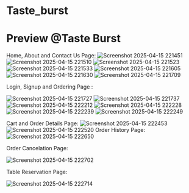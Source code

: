 # Taste_burst

# Preview @Taste Burst

Home, About and Contact Us  Page:
![Screenshot 2025-04-15 221451](https://github.com/user-attachments/assets/acd788c6-341c-4e2b-9ef9-0dac30a360e6)
![Screenshot 2025-04-15 221510](https://github.com/user-attachments/assets/18abc035-550c-4879-b19a-f576c58c0e80)
![Screenshot 2025-04-15 221523](https://github.com/user-attachments/assets/bb47b37b-1534-4a2a-8b29-b06b40af8a82)
![Screenshot 2025-04-15 221533](https://github.com/user-attachments/assets/52d829d4-f5ea-46b9-a5ce-5c891ec7095f)
![Screenshot 2025-04-15 221605](https://github.com/user-attachments/assets/fe495fcd-cdc3-4335-8f4b-5477bdea47ee)
![Screenshot 2025-04-15 221630](https://github.com/user-attachments/assets/eadc2205-c90e-4e5e-b3aa-187fe64f4257)
![Screenshot 2025-04-15 221709](https://github.com/user-attachments/assets/20a7dde3-e8d9-4b82-9625-11bb1cc608be)

Login, Signup and Ordering Page :

![Screenshot 2025-04-15 221727](https://github.com/user-attachments/assets/cda9486d-700c-4d2c-a8cf-4bd9c85eeffa)
![Screenshot 2025-04-15 221737](https://github.com/user-attachments/assets/f73e9367-41fc-475c-823e-e16226f31048)
![Screenshot 2025-04-15 222212](https://github.com/user-attachments/assets/a270d82a-b105-42b2-a53d-d000b47e554e)
![Screenshot 2025-04-15 222228](https://github.com/user-attachments/assets/5dda3fd1-b790-48a3-a78b-a41b370cd4c2)
![Screenshot 2025-04-15 222239](https://github.com/user-attachments/assets/4d96a1d6-216e-4a83-9934-4761a64d136a)
![Screenshot 2025-04-15 222249](https://github.com/user-attachments/assets/941ea0b7-30fe-47e2-8b06-282dc62b9175)

Cart and Order Details Page:
![Screenshot 2025-04-15 222453](https://github.com/user-attachments/assets/ef16d058-2ac6-4291-8b6d-3b0eeb0b4578)
![Screenshot 2025-04-15 222520](https://github.com/user-attachments/assets/675c6701-ab32-4861-8e6a-2b3a56b059fc)
Order History Page:
![Screenshot 2025-04-15 222650](https://github.com/user-attachments/assets/a56aece8-e761-4e93-a3f3-8420352d1712)

Order Cancelation  Page:

![Screenshot 2025-04-15 222702](https://github.com/user-attachments/assets/b7af4186-f03c-4238-aabd-b5c7650bd7fe)


Table Reservation Page:

![Screenshot 2025-04-15 222714](https://github.com/user-attachments/assets/5b4a9aaa-b6f4-4735-9290-8b3d9999ee5e)







